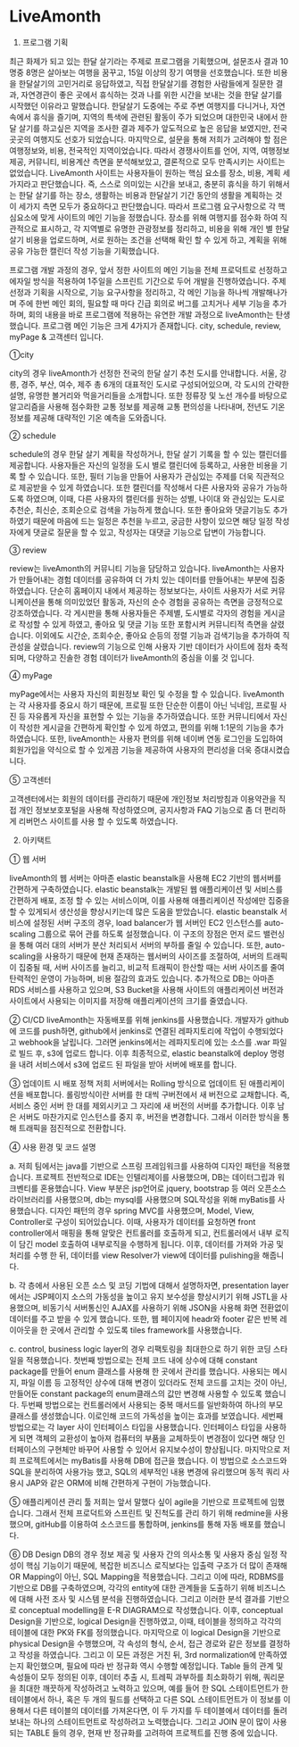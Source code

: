 # LiveAmonth
1. 프로그램 기획

 최근 화제가 되고 있는 한달 살기라는 주제로 프로그램을 기획했으며, 설문조사 결과 10명중 8명은 살아보는 여행을 꿈꾸고, 15일 이상의 장기 여행을 선호했습니다. 또한 비용을 한달살기의 고민거리로 응답하였고, 직접 한달살기를 경험한 사람들에게 질문한 결과, 자연경관이 좋은 곳에서 휴식하는 것과 나를 위한 시간을 보내는 것을 한달 살기를 시작했던 이유라고 말했습니다.
  한달살기 도중에는 주로 주변 여행지를 다니거나, 자연속에서 휴식을 즐기며, 지역의 특색에 관련된 활동이 주가 되었으며 대한민국 내에서 한달 살기를 하고싶은 지역을 조사한 결과 제주가 앞도적으로 높은 응답을 보였지만, 전국 곳곳의 여행지도 선호가 되었습니다. 마지막으로, 설문을 통해 저희가 고려해야 할 점은 여행정보와, 비용, 전국적인 지역이었습니다. 따라서 경쟁사이트를 언어, 지역, 여행정보제공, 커뮤니티, 비용계산 측면을 분석해보았고, 결론적으로 모두 만족시키는 사이트는 없었습니다.
 LiveAmonth 사이트는 사용자들이 원하는 핵심 요소를 장소, 비용, 계획 세가지라고 판단했습니다. 즉, 스스로 의미있는 시간을 보내고, 충분히 휴식을 하기 위해서는 한달 살기를 하는 장소, 생활하는 비용과 한달살기 기간 동안의 생활을 계획하는 것 이 세가지 측면 모두가 중요하다고 판단했습니다. 따라서 프로그램 요구사항으로 각 핵심요소에 맞게 사이트의 메인 기능을 정했습니다. 장소를 위해 여행지를 점수화 하여 직관적으로 표시하고, 각 지역별로 유명한 관광정보를 정리하고, 비용을 위해 개인 별 한달 살기 비용을 업로드하며, 서로 원하는 조건을 선택해 확인 할 수 있게 하고, 계획을 위해 공유 가능한 캘린더 작성 기능을 기획했습니다.
 
 프로그램 개발 과정의 경우, 앞서 정한 사이트의 메인 기능을 전체 프로덕트로 선정하고 에자일 방식을 적용하여 1주일을 스프린트 기간으로 두어 개발을 진행하였습니다. 주제 선정과 기획을 시작으로, 기능 요구사항을 정리하고, 각 메인 기능을 하나씩 개발해나가며 주에 한번 메인 회의, 필요할 때 마다 긴급 회의로 버그를 고치거나 세부 기능을 추가하며, 회의 내용을 바로 프로그램에 적용하는 유연한 개발 과정으로 liveAmonth는 탄생했습니다.
 프로그램 메인 기능은 크게 4가지가 존재합니다. city, schedule, review, myPage & 고객센터 입니다.
  
  ①city
  
  city의 경우 liveAmonth가 선정한 전국의 한달 살기 추천 도시를 안내합니다. 서울, 강릉, 경주, 부산, 여수, 제주 총 6개의 대표적인 도시로 구성되어있으며, 각 도시의 간략한 설명, 유명한 볼거리와 먹을거리들을 소개합니다. 또한 정류장 및 노선 개수를 바탕으로 알고리즘을 사용해 점수화한 교통 정보를 제공해 교통 편의성을 나타내며, 전년도 기온 정보를 제공해 대략적인 기온 예측을 도와줍니다.
  
  ② schedule
  
  schedule의 경우 한달 살기 계획을 작성하거나, 한달 살기 기록을 할 수 있는 캘린더를 제공합니다. 사용자들은 자신의 일정을 도시 별로 캘린더에 등록하고, 사용한 비용을 기록 할 수 있습니다. 또한, 필터 기능을 만들어 사용자가 관심있는 주제를 더욱 직관적으로 제공받을 수 있게 하였습니다. 또한 캘린더를 작성해서 다른 사용자와 공유가 가능하도록 하였으며, 이때, 다른 사용자의 캘린더를 원하는 성별, 나이대 와 관심있는 도시로 추천순, 최신순, 조회순으로 검색을 가능하게 했습니다. 또한 좋아요와 댓글기능도 추가하였기 때문에 마음에 드는 일정은 추천을 누르고, 궁금한 사항이 있으면 해당 일정 작성자에게 댓글로 질문을 할 수 있고, 작성자는 대댓글 기능으로 답변이 가능합니다.
  
  ③ review
  
  review는 liveAmonth의 커뮤니티 기능을 담당하고 있습니다. liveAmonth는 사용자가 만들어내는 경험 데이터를 공유하여 더 가치 있는 데이터를 만들어내는 부분에 집중하였습니다. 단순히 홈페이지 내에서 제공하는 정보보다는, 사이트 사용자가 서로 커뮤니케이션을 통해 의미있었던 활동과, 자신의 순수 경험을 공유하는 측면을 긍정적으로 강조하였습니다. 
  각 게시판을 통해 사용자들은 주제별, 도시별로 각자의 경험을 게시글로 작성할 수 있게 하였고, 좋아요 및 댓글 기능 또한 포함시켜 커뮤니티적 측면을 살렸습니다. 이외에도 시간순, 조회수순, 좋아요 순등의 정렬 기능과 검색기능을 추가하여 직관성을 살렸습니다. 
 review의 기능으로 인해 사용자 기반 데이터가 사이트에 점차 축적되며, 다양하고 진솔한 경험 데이터가 liveAmonth의 중심을 이룰 것 입니다. 
    
 ④ myPage
 
 myPage에서는 사용자 자신의 회원정보 확인 및 수정을 할 수 있습니다. liveAmonth는 각 사용자를 중요시 하기 때문에, 프로필 또한 단순한 이름이 아닌 닉네임, 프로필 사진 등 자유롭게 자신을 표현할 수 있는 기능을 추가하였습니다. 또한 커뮤니티에서 자신이 작성한 게시글을 간편하게 확인할 수 있게 하였고, 편의를 위해 1:1문의 기능을 추가하였습니다. 또한, liveAmonth는 사용자 편의를 위해 네이버 연동 로그인을 도입하여 회원가입을 약식으로 할 수 있게끔 기능을 제공하여 사용자의 편리성을 더욱 증대시켰습니다.

 ⑤ 고객센터
 
 고객센터에서는 회원의 데이터를 관리하기 때문에 개인정보 처리방침과 이용약관을 직접 개인 정보보호포털을 사용해 작성하였으며, 공지사항과 FAQ 기능으로 좀 더 편리하게 리버먼스 사이트를 사용 할 수 있도록 하였습니다. 

2. 아키택트

① 웹 서버

 liveAmonth의 웹 서버는 아마존 elastic beanstalk을 사용해 EC2 기반의 웹서버를 간편하게 구축하였습니다. elastic beanstalk는 개발된 웹 애플리케이션 및 서비스를 간편하게 배포, 조정 할 수 있는 서비스이며, 이를 사용해 애플리케이션 작성에만 집중을 할 수 있게되서 생산성을 향상시키는데 많은 도움을 받았습니다.
  elastic beanstalk 서비스에 설정된 서버 구조의 경우, load balancer가 웹 서버인 EC2 인스턴스를 
auto-scaling 그룹으로 묶어 관를 하도록 설정했습니다. 이 구조의 장점은 먼저 로드 밸런싱을 통해 여러 대의 서버가 분산 처리되서 서버의 부하를 줄일 수 있습니다. 또한, auto-scaling을 사용하기 때문에 현재 존재하는 웹서버의 사이즈를 조절하여, 서버의 트래픽이 집중될 때, 서버 사이즈를 늘리고, 비교적 트래픽이 한산할 때는 서버 사이즈를 줄여 탄력적인 운영이 가능하며, 비용 절감의 효과도 있습니다. 추가적으로 DB는 아마존 RDS 서비스를 사용하고 있으며, S3 Bucket을 사용해 사이트의 애플리케이션 버전과 사이트에서 사용되는 이미지를 저장해 애플리케이션의 크기를 줄였습니다. 

② CI/CD
 liveAmonth는 자동배포를 위해 jenkins를 사용했습니다.
 개발자가 github에 코드를 push하면, github에서 jenkins로 연결된 레파지토리에 작업이 수행되었다고 webhook을 날립니다. 그러면 jenkins에서는 레파지토리에 있는 소스를 .war 파일로 빌드 후, s3에 업로드 합니다. 이후 최종적으로, elastic beanstalk에 deploy 명령을 내려 서비스에서 s3에 업로드 된 파일을 받아 서버에 배포를 합니다.
 
③ 업데이트 시 배포 정책
 저희 서버에서는 Rolling 방식으로 업데이트 된 애플리케이션을 배포합니다. 롤링방식이란 서버를 한 대씩 구버전에서 새 버전으로 교채합니다. 즉, 서비스 중인 서버  한 대를 제외시키고 그 자리에 새 버전의 서버를 추가합니다. 이후 남은 서버도 마찬가지로 인스턴스를 중지 후, 버전을 변경합니다. 그래서 이러한 방식을 통해 트래픽을 점진적으로 전환합니다.

④ 사용 환경 및 코드 설명

 a. 저희 팀에서는 java를 기반으로 스프링 프레임워크를 사용하여 디자인 패턴을 적용했습니다. 프로젝트 전반적으로 IDE는 인텔리제이를 사용했으며, DB는 데이터그립과 워크벤티를 혼용했습니다. 
 View 부분은 jsp언어로 jquery, bootstrap 등 여러 오픈소스 라이브러리를 사용했으며, db는 mysql를 사용했으며 SQL작성을 위해 myBatis를 사용했습니다.
  디자인 패턴의 경우 spring MVC를 사용했으며, Model, View, Controller로 구성이 되어있습니다. 이때, 사용자가 데이터를 요청하면 front controller에서 매핑을 통해 알맞은 컨트롤러를 호출하게 되고, 컨트롤러에서 내부 로직이 담긴 model 호출하여 내부로직을 수행하게 됩니다. 이후, 데이터를 가져와 가공 및 처리를 수행 한 뒤, 데이터를 view Resolver가 view에 데이터를 pulishing을 해줍니다.
  
 b. 각 층에서 사용된 오픈 소스 및 코딩 기법에 대해서 설명하자면, presentation layer에서는 JSP페이지 소스의 가동성을 높이고 유지 보수성을 향상시키기 위해 JSTL을 사용했으며, 비동기식 서버통신인 AJAX를 사용하기 위해 JSON을 사용해 화면 전환없이 데이터를 주고 받을 수 있게 했습니다. 또한, 웹 페이지에 headr와 footer 같은 반복 레이아웃을 한 곳에서 관리할 수 있도록 tiles framework를 사용했습니다.

c. control, business logic layer의 경우 리팩토링을 최대한으로 하기 위한 코딩 스타일을 적용했습니다. 첫번째 방법으로는 전체 코드 내에 상수에 대해 constant package를 만들어 enum 클래스를 사용해 한 곳에서 관리를 했습니다. 사용되는 메시지, 파일 이름 등 고정적인 상수에 대해 변경이 있더라도 전체 코드를 고치는 것이 아닌, 만들어둔 constant package의 enum클래스의 값만 변경해 사용할 수 있도록 했습니다.
 두번째 방법으로는 컨트롤러에서 사용되는 중복 매서드를 일반화하여 하나의 부모 클래스를 생성했습니다. 이로인해 코드의 가독성을 높이는 효과를 보였습니다.
 세번째 방법으로는 각 layer 사이 인터페이스 타입을 사용했습니다. 인터페이스 타입을 사용하게 되면 객체의 교환성이 높아져 컴퓨터의 부품을 교체하듯이 변경점이 있다면 해당 인터페이스의 구현체만 바꾸어 사용할 수 있어서 유지보수성이 향상됩니다.
 마지막으로 저희 프로젝트에서는 myBatis를 사용해 DB에 접근을 했습니다. 이 방법으로 소스코드와 SQL을 분리하여 사용가능 했고, SQL의 세부적인 내용 변경에 유리했으며 동적 쿼리 사용시 JAP와 같은 ORM에 비해 간편하게 구현이 가능했습니다.

⑤ 애플리케이션 관리 툴
 저희는 앞서 말했다 싶이 agile을 기반으로 프로젝트에 임했습니다. 그래서 전체 프로덕트와 스프린트 및 진척도를 관리 하기 위해 redmine을 사용했으며, gitHub를 이용하여 소스코드를 통합하며, jenkins를 통해 자동 배포를 했습니다.
 
⑥ DB Design
DB의 경우 정보 제공 및 사용자 간의 의사소통 및 사용자 중심 일정 작성이 핵심 기능이기 때문에, 복잡한 비즈니스 로직보다는 입출력 구조가 더 많이 존재해 OR Mapping이 아닌, SQL Mapping을 적용했습니다. 그리고 이에 따라, RDBMS를 기반으로 DB를 구축하였으며, 각각의 entity에 대한 관계들을 도출하기 위해 비즈니스에 대해 사전 조사 및 시스템 분석을 진행하였습니다. 그리고 이러한 분석 결과를 기반으로 conceptual modelling을 E-R DIAGRAM으로 작성했습니다. 이후, conceptual Design을 기반으로, logical Design을 진행하였고, 이때, 테이블을 정의하고 각각의 테이블에 대한 PK와 FK를 정의했습니다. 마지막으로 이 logical Design을 기반으로 physical Design을 수행했으며, 각 속성의 형식, 순서, 접근 경로와 같은 정보를 결정하고 작성을 하였습니다. 그리고 이 모든 과정은 거친 뒤, 3rd normalization에 만족하였는지 확인했으며, 필요에 따라 반 정규화 역시 수행할 예정입니다.
Table 들의 관계 및 속성들이 모두 정의된 이후, 데이터 추출 시, 트레픽 과부하를 최소화하기 위해, 쿼리문을 최대한 깨끗하게 작성하려고 노력하고 있으며, 예를 들어 한 SQL 스테이트먼트가 한 테이블에서 하나, 혹은 두 개의 필드를 선택하고 다른 SQL 스테이트먼트가 이 정보를 이용해서 다른 테이블의 데이터를 가져온다면, 이 두 가지를 두 테이블에서 데이터를 돌려보내는 하나의 스테이트먼트로 작성하려고 노력했습니다. 그리고 JOIN 문이 많이 사용되는 TABLE 들의 경우, 현재 반 정규화를 고려하여 프로젝트를 진행 중에 있습니다.
